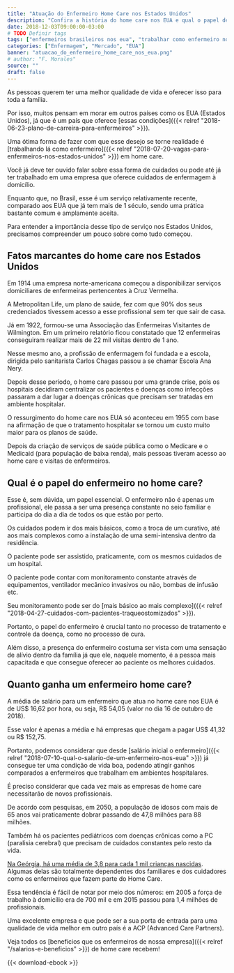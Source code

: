 ```yaml
---
title: "Atuação do Enfermeiro Home Care nos Estados Unidos"
description: "Confira a história do home care nos EUA e qual o papel desse Enfermeiro na vida das pessoas"
date: 2018-12-03T09:00:00-03:00
# TODO Definir tags
tags: ["enfermeiros brasileiros nos eua", "trabalhar como enfermeiro nos eua"]
categories: ["Enfermagem", "Mercado", "EUA"]
banner: "atuacao_do_enfermeiro_home_care_nos_eua.png"
# author: "F. Morales"
source: ""
draft: false
---
```


As pessoas querem ter uma melhor qualidade de vida e oferecer isso para toda a família.

Por isso, muitos pensam em morar em outros países como os EUA (Estados Unidos), já que é um país que oferece [essas condições]({{< relref "2018-06-23-plano-de-carreira-para-enfermeiros" >}}).

Uma ótima forma de fazer com que esse desejo se torne realidade é [trabalhando lá como enfermeiro]({{< relref "2018-07-20-vagas-para-enfermeiros-nos-estados-unidos" >}}) em home care.

Você já deve ter ouvido falar sobre essa forma de cuidados ou pode até já ter trabalhado em uma empresa que oferece cuidados de enfermagem à domicílio.

Enquanto que, no Brasil, esse é um serviço relativamente recente, comparado aos EUA que já tem mais de 1 século, sendo uma prática bastante comum e amplamente aceita.

Para entender a importância desse tipo de serviço nos Estados Unidos, precisamos compreender um pouco sobre como tudo começou.

## Fatos marcantes do home care nos Estados Unidos

Em 1914 uma empresa norte-americana começou a disponibilizar serviços domiciliares de enfermeiras pertencentes à Cruz Vermelha.

A Metropolitan Life, um plano de saúde, fez com que 90% dos seus credenciados tivessem acesso a esse profissional sem ter que sair de casa.

Já em 1922, formou-se uma Associação das Enfermeiras Visitantes de Wilmington. Em um primeiro relatório ficou constatado que 12 enfermeiras conseguiram realizar mais de 22 mil visitas dentro de 1 ano.

Nesse mesmo ano, a profissão de enfermagem foi fundada e a escola, dirigida pelo sanitarista Carlos Chagas passou a se chamar Escola Ana Nery.

Depois desse período, o home care passou por uma grande crise, pois os hospitais decidiram centralizar os pacientes e doenças como infecções passaram a dar lugar a doenças crônicas que precisam ser tratadas em ambiente hospitalar.

O ressurgimento do home care nos EUA só aconteceu em 1955 com base na afirmação de que o tratamento hospitalar se tornou um custo muito maior para os planos de saúde.

Depois da criação de serviços de saúde pública como o Medicare e o Medicaid (para população de baixa renda), mais pessoas tiveram acesso ao home care e visitas de enfermeiros.

## Qual é o papel do enfermeiro no home care?

Esse é, sem dúvida, um papel essencial. O enfermeiro não é apenas um profissional, ele passa a ser uma presença constante no seio familiar e participa do dia a dia de todos os que estão por perto.

Os cuidados podem ir dos mais básicos, como a troca de um curativo, até aos mais complexos como a instalação de uma semi-intensiva dentro da residência.

O paciente pode ser assistido, praticamente, com os mesmos cuidados de um hospital.

O paciente pode contar com  monitoramento constante através de equipamentos, ventilador mecânico invasivos ou não, bombas de infusão etc.

Seu monitoramento pode ser do [mais básico ao mais complexo]({{< relref "2018-04-27-cuidados-com-pacientes-traqueostomizados" >}}).

Portanto, o papel do enfermeiro é crucial tanto no processo de tratamento e controle da doença, como no processo de cura.

Além disso, a presença do enfermeiro costuma ser vista com uma sensação de alívio dentro da família já que ele, naquele momento, é a pessoa mais capacitada e que consegue oferecer ao paciente os melhores cuidados.

## Quanto ganha um enfermeiro home care?

A média de salário para um enfermeiro que atua no home care nos EUA é de US$ 16,62 por hora, ou seja, R$ 54,05 (valor no dia 16 de outubro de 2018).

Esse valor é apenas a média e há empresas que chegam a pagar US$ 41,32 ou R$ 152,75.

Portanto, podemos considerar que desde [salário inicial o enfermeiro]({{< relref "2018-07-10-qual-o-salario-de-um-enfermeiro-nos-eua" >}}) já consegue ter uma condição de vida boa, podendo atingir ganhos comparados a enfermeiros que trabalham em ambientes hospitalares.

É preciso considerar que cada vez mais as empresas de home care necessitarão de novos profissionais.

De acordo com pesquisas, em 2050, a população de idosos com mais de 65 anos vai praticamente dobrar passando de 47,8 milhões para 88 milhões.

Também há os pacientes pediátricos com doenças crônicas como a PC (paralisia cerebral) que precisam de cuidados constantes pelo resto da vida.

[Na Geórgia, há uma média de 3,8 para cada 1 mil crianças nascidas](https://www.news-medical.net/health/Cerebral-Palsy-Prevalence-(Portuguese).aspx). Algumas delas são totalmente dependentes dos familiares e dos cuidadores como os enfermeiros que fazem parte do Home Care.

Essa tendência é fácil de notar por meio dos números: em 2005 a força de trabalho à domicílio era de 700 mil e em 2015 passou para 1,4 milhões de profissionais.

Uma excelente empresa e que pode ser a sua porta de entrada para uma qualidade de vida melhor em outro país é a ACP (Advanced Care Partners).

Veja todos os [benefícios que os enfermeiros de nossa empresa]({{< relref "/salarios-e-beneficios" >}}) de home care recebem!

{{< download-ebook >}}
